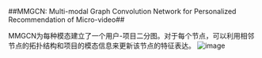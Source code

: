 ##MMGCN: Multi-modal Graph Convolution Network for Personalized Recommendation of Micro-video##

MMGCN为每种模态建立了一个用户-项目二分图。对于每个节点，可以利用相邻节点的拓扑结构和项目的模态信息来更新该节点的特征表达。
![image](https://github.com/NanGongNingYi/-/assets/61775768/bcb8cce8-f1a3-408d-a856-4c8de5bfbc22)
